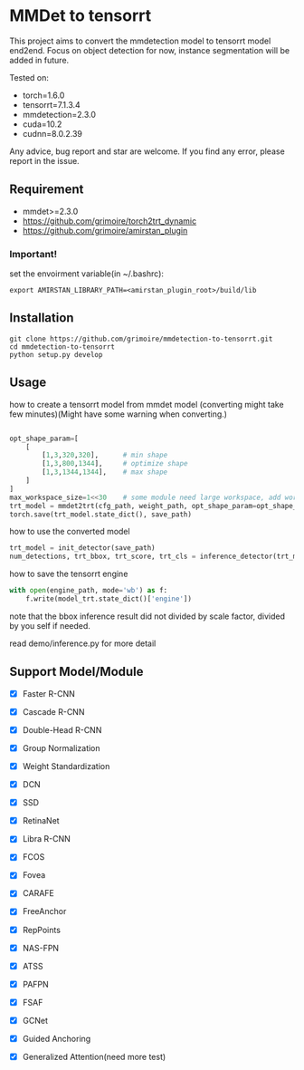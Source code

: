 # MMDet to tensorrt

This project aims to convert the mmdetection model to tensorrt model end2end. 
Focus on object detection for now, instance segmentation will be added in future.

Tested on:
- torch=1.6.0
- tensorrt=7.1.3.4
- mmdetection=2.3.0
- cuda=10.2
- cudnn=8.0.2.39

Any advice, bug report and star are welcome.
If you find any error, please report in the issue.

## Requirement

- mmdet>=2.3.0
- https://github.com/grimoire/torch2trt_dynamic
- https://github.com/grimoire/amirstan_plugin

### Important!
set the envoirment variable(in ~/.bashrc):

```shell
export AMIRSTAN_LIBRARY_PATH=<amirstan_plugin_root>/build/lib
```

## Installation

```shell
git clone https://github.com/grimoire/mmdetection-to-tensorrt.git
cd mmdetection-to-tensorrt
python setup.py develop
```

## Usage

how to create a tensorrt model from mmdet model (converting might take few minutes)(Might have some warning when converting.)

```python

opt_shape_param=[
    [
        [1,3,320,320],      # min shape
        [1,3,800,1344],     # optimize shape
        [1,3,1344,1344],    # max shape
    ]
]
max_workspace_size=1<<30    # some module need large workspace, add workspace size when OOM.
trt_model = mmdet2trt(cfg_path, weight_path, opt_shape_param=opt_shape_param, fp16_mode=True, max_workspace_size=max_workspace_size)
torch.save(trt_model.state_dict(), save_path)
```

how to use the converted model

```python
trt_model = init_detector(save_path)
num_detections, trt_bbox, trt_score, trt_cls = inference_detector(trt_model, image_path, cfg_path, "cuda:0")
```

how to save the tensorrt engine

```python
with open(engine_path, mode='wb') as f:
    f.write(model_trt.state_dict()['engine'])
```

note that the bbox inference result did not divided by scale factor, divided by you self if needed.

read demo/inference.py for more detail

## Support Model/Module

- [x] Faster R-CNN
- [x] Cascade R-CNN
- [x] Double-Head R-CNN
- [x] Group Normalization
- [x] Weight Standardization
- [x] DCN
- [x] SSD
- [x] RetinaNet
- [x] Libra R-CNN
- [x] FCOS
- [x] Fovea
- [x] CARAFE
- [x] FreeAnchor
- [x] RepPoints
- [x] NAS-FPN
- [x] ATSS
- [x] PAFPN
- [x] FSAF
- [x] GCNet
- [x] Guided Anchoring
- [x] Generalized Attention(need more test)

